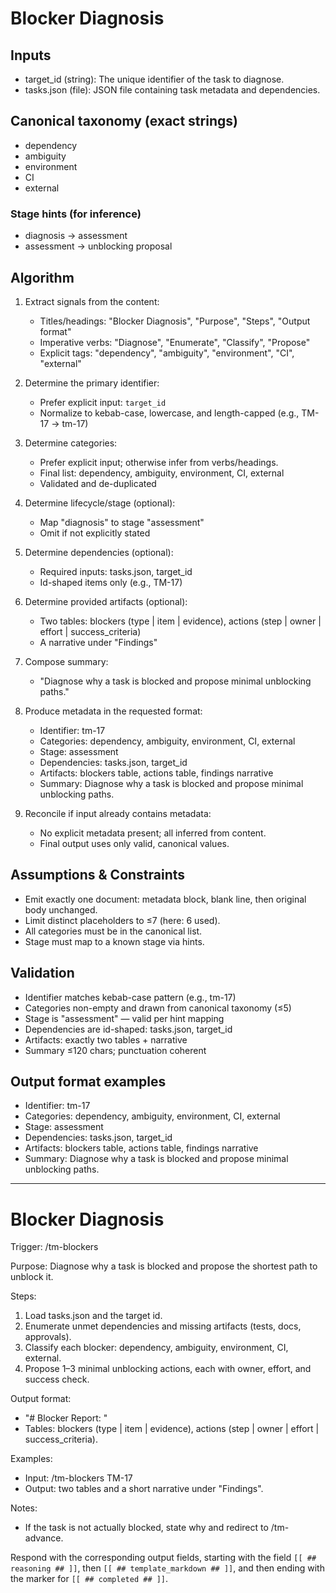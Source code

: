 # Blocker Diagnosis

## Inputs
- target_id (string): The unique identifier of the task to diagnose.
- tasks.json (file): JSON file containing task metadata and dependencies.

## Canonical taxonomy (exact strings)
- dependency
- ambiguity
- environment
- CI
- external

### Stage hints (for inference)
- diagnosis → assessment
- assessment → unblocking proposal

## Algorithm
1. Extract signals from the content:
   - Titles/headings: "Blocker Diagnosis", "Purpose", "Steps", "Output format"
   - Imperative verbs: "Diagnose", "Enumerate", "Classify", "Propose"
   - Explicit tags: "dependency", "ambiguity", "environment", "CI", "external"

2. Determine the primary identifier:
   - Prefer explicit input: `target_id`
   - Normalize to kebab-case, lowercase, and length-capped (e.g., TM-17 → tm-17)

3. Determine categories:
   - Prefer explicit input; otherwise infer from verbs/headings.
   - Final list: dependency, ambiguity, environment, CI, external
   - Validated and de-duplicated

4. Determine lifecycle/stage (optional):
   - Map "diagnosis" to stage "assessment"
   - Omit if not explicitly stated

5. Determine dependencies (optional):
   - Required inputs: tasks.json, target_id
   - Id-shaped items only (e.g., TM-17)

6. Determine provided artifacts (optional):
   - Two tables: blockers (type | item | evidence), actions (step | owner | effort | success_criteria)
   - A narrative under "Findings"

7. Compose summary:
   - "Diagnose why a task is blocked and propose minimal unblocking paths."

8. Produce metadata in the requested format:
   - Identifier: tm-17
   - Categories: dependency, ambiguity, environment, CI, external
   - Stage: assessment
   - Dependencies: tasks.json, target_id
   - Artifacts: blockers table, actions table, findings narrative
   - Summary: Diagnose why a task is blocked and propose minimal unblocking paths.

9. Reconcile if input already contains metadata:
   - No explicit metadata present; all inferred from content.
   - Final output uses only valid, canonical values.

## Assumptions & Constraints
- Emit exactly one document: metadata block, blank line, then original body unchanged.
- Limit distinct placeholders to ≤7 (here: 6 used).
- All categories must be in the canonical list.
- Stage must map to a known stage via hints.

## Validation
- Identifier matches kebab-case pattern (e.g., tm-17)
- Categories non-empty and drawn from canonical taxonomy (≤5)
- Stage is "assessment" — valid per hint mapping
- Dependencies are id-shaped: tasks.json, target_id
- Artifacts: exactly two tables + narrative
- Summary ≤120 chars; punctuation coherent

## Output format examples
- Identifier: tm-17  
- Categories: dependency, ambiguity, environment, CI, external  
- Stage: assessment  
- Dependencies: tasks.json, target_id  
- Artifacts: blockers table, actions table, findings narrative  
- Summary: Diagnose why a task is blocked and propose minimal unblocking paths.  

---

# Blocker Diagnosis

Trigger: /tm-blockers

Purpose: Diagnose why a task is blocked and propose the shortest path to unblock it.

Steps:

1. Load tasks.json and the target id.
2. Enumerate unmet dependencies and missing artifacts (tests, docs, approvals).
3. Classify each blocker: dependency, ambiguity, environment, CI, external.
4. Propose 1–3 minimal unblocking actions, each with owner, effort, and success check.

Output format:

- "# Blocker Report: <id>"
- Tables: blockers (type | item | evidence), actions (step | owner | effort | success_criteria).

Examples:

- Input: /tm-blockers TM-17
- Output: two tables and a short narrative under "Findings".

Notes:

- If the task is not actually blocked, state why and redirect to /tm-advance.

Respond with the corresponding output fields, starting with the field `[[ ## reasoning ## ]]`, then `[[ ## template_markdown ## ]]`, and then ending with the marker for `[[ ## completed ## ]]`.
